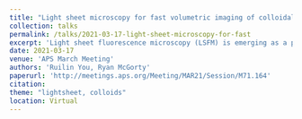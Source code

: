 ```yaml
---
title: "Light sheet microscopy for fast volumetric imaging of colloidal fluids under shear"
collection: talks
permalink: /talks/2021-03-17-light-sheet-microscopy-for-fast
excerpt: 'Light sheet fluorescence microscopy (LSFM) is emerging as a popular volumetric imaging method to study living cells, tissues, and whole organisms. It minimizes potential photodamage to the sample by confining the excitation light to the focal plane. However, most implementations of LSFM require two objective lenses placed orthogonally to one another. Such a setup precludes the use of high numerical aperture lenses and of many common sample mounting methods, such as between a glass slide and coverslip. Here, we adopt a single objective LSFM design. A single objective is used to both illuminate and image our sample. Downstream remote focusing lenses allow us to image the plane coincident with the illumination plane. With this configuration we are able to use a high numerical aperture objective lens (NA > 1.0) and acquire volumetric imaging data at several Hz. We show that this configuration and other LSFM setups are well suited to imaging colloidal samples. Particularly, we show that LSFM can be used to image colloidal and other soft matter samples while those samples are mechanically perturbed.'
date: 2021-03-17
venue: 'APS March Meeting'
authors: 'Ruilin You, Ryan McGorty'
paperurl: 'http://meetings.aps.org/Meeting/MAR21/Session/M71.164'
citation: 
theme: "lightsheet, colloids"
location: Virtual
---
```


